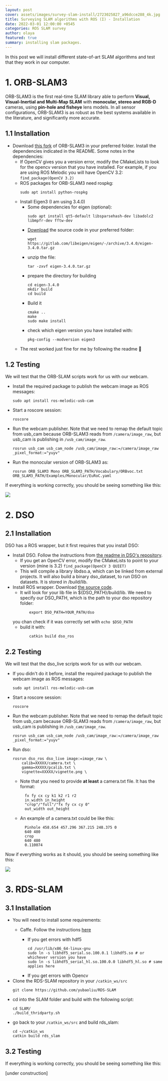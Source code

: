 ```yaml
---
layout: post
cover: assets/images/survey-slam-install/2723025827_a96dcce288_4k.jpg
title: Surveying SLAM algorithms with ROS (I) - Installation
date: 2022-03-01 12:00:00 +0545
categories: ROS SLAM survey
author: olaya
featured: true
summary: installing slam packages.
---
```


In this post we will install different state-of-art SLAM algorithms and test that they work in our computer.


# 1. ORB-SLAM3

ORB-SLAM3 is the first real-time SLAM library able to perform **Visual, Visual-Inertial and Multi-Map SLAM** with **monocular, stereo and RGB-D** cameras, using **pin-hole and fisheye** lens models. In all sensor configurations, ORB-SLAM3 is as robust as the best systems available in the literature, and significantly more accurate. 


## 1.1 Installation

- Download [this fork](https://github.com/olayasturias/ORB_SLAM3) of ORB-SLAM3 in your preferred folder. Install the dependencies indicated in the README. Some notes in the dependencies:
    - If OpenCV gives you a version error, modify the CMakeLists to look for the opencv version that you have installed. For example, if you are using ROS Melodic you will have OpenCV 3.2: `find_package(OpenCV 3.2)`
    - ROS packages for ORB-SLAM3 need rospkg: 
        ```
        sudo apt install python-rospkg
        ```
    - Install Eigen3 (I am using 3.4.0)
        - Some dependencies for eigen (optional):
            ```
            sudo apt install qt5-default libsparsehash-dev libadolc2 libmpfr-dev fftw-dev
            ```
        - [Download](https://gitlab.com/libeigen/eigen/-/releases/3.4.0) the source code in your preferred folder:
            ```
            wget https://gitlab.com/libeigen/eigen/-/archive/3.4.0/eigen-3.4.0.tar.gz
            ```
        - unzip the file:
            ```
            tar -zxvf eigen-3.4.0.tar.gz
            ```
        - prepare the directory for building
            ```
            cd eigen-3.4.0
            mkdir build
            cd build
            ```
        - Build it
            ```
            cmake ..
            make
            sudo make install
            ```
        - check which eigen version you have installed with: 
            ```
            pkg-config --modversion eigen3
            ```
    - The rest worked just fine for me by following the readme :hugs:


## 1.2 Testing

We will test that the ORB-SLAM scripts work for us with our webcam. 
- Install the required package to publish the webcam image as ROS messages:
    ```
    sudo apt install ros-melodic-usb-cam
    ```
- Start a roscore session:
    ```
    roscore
    ```
- Run the webcam publisher. Note that we need to remap the default topic from usb_cam because ORB-SLAM3 reads from `/camera/image_raw`, but usb_cam is publishing in `/usb_cam/image_raw`.
    ```
    rosrun usb_cam usb_cam_node /usb_cam/image_raw:=/camera/image_raw _pixel_format:="yuyv"
    ```
- Run the monocular version of ORB-SLAM3 as:
    ```
    rosrun ORB_SLAM3 Mono ORB_SLAM3_PATH/Vocabulary/ORBvoc.txt ORB_SLAM3_PATH/Examples/Monocular/EuRoC.yaml
    ```

If everything is working correctly, you should be seeing something like this:

![](https://raw.githubusercontent.com/olayasturias/olayasturias.github.io/master/assets/images/survey-slam-install/orbrun.png)

<!---# 2. VINS-Mono

- First, install some ROS dependencies:
    ```
        sudo apt install ros-melodic-cv-bridge ros-melodic-tf ros-melodic-message-filters ros-melodic-image-transport
    ```
- Build VINS-Mono by running `catkin build vins`. If it gives you an error, try removing your build, devel and logs folders and rebuild it again.-->

# 2. DSO

## 2.1 Installation

DSO has a ROS wrapper, but it first requires that you install DSO:

- Install DSO. Follow the instructions from [the readme in DSO's repository](https://github.com/JakobEngel/dso).
    - If you get an OpenCV error, modify the CMakeLists to point to your version (mine is 3.2) `find_package(OpenCV 3 QUIET)`
    - This will compile a library libdso.a, which can be linked from external projects. It will also build a binary dso_dataset, to run DSO on datasets. It is stored in /build/lib.
- Install ROS wrapper. Download [the source code](https://github.com/olayasturias/dso_ros).
    - It will look for your lib file in ${DSO_PATH}/build/lib. We need to specify our DSO_PATH, which is the path to your dso repository folder:
        ```
            export DSO_PATH=YOUR_PATH/dso
        ```    
    you chan check if it was correctly set with
        ```
            echo $DSO_PATH
        ``` 
    - build it with:
        ```
            catkin build dso_ros
        ``` 
## 2.2 Testing

We will test that the dso_live scripts work for us with our webcam. 
- If you didn't do it before, install the required package to publish the webcam image as ROS messages:
    ```
    sudo apt install ros-melodic-usb-cam
    ```
- Start a roscore session:
    ```
    roscore
    ```
- Run the webcam publisher. Note that we need to remap the default topic from usb_cam because ORB-SLAM3 reads from `/camera/image_raw`, but usb_cam is publishing in `/usb_cam/image_raw`.
    ```
    rosrun usb_cam usb_cam_node /usb_cam/image_raw:=/camera/image_raw _pixel_format:="yuyv"
    ```
- Run dso:
    ```
    rosrun dso_ros dso_live image:=image_raw \
		calib=XXXXX/camera.txt \
		gamma=XXXXX/pcalib.txt \
		vignette=XXXXX/vignette.png \

    ```

    - Note that you need to provide **at least** a camera.txt file. It has the format:

            fx fy cx cy k1 k2 r1 r2
            in_width in_height
            "crop"/"full"/"fx fy cx cy 0"
            out_width out_height
    
    - An example of a camera.txt could be like this:

            Pinhole 458.654 457.296 367.215 248.375 0
            640 480
            crop
            640 480
            0.110074


Now if everything works as it should, you should be seeing something like this:

![](https://raw.githubusercontent.com/olayasturias/olayasturias.github.io/master/assets/images/survey-slam-install/dso_ros.png)

# 3. RDS-SLAM
## 3.1 Installation
- You will need to install some requirements:
    - Caffe. Follow the instructions [here](https://atinesh.medium.com/caffe-installation-on-ubuntu-18-04-lts-python-2-7-8e8c388ce51f)
    
        - If you get errors with hdf5
            ```
            cd /usr/lib/x86_64-linux-gnu
            sudo ln -s libhdf5_serial.so.100.0.1 libhdf5.so # or whichever version you have
            sudo ln -s libhdf5_serial_hl.so.100.0.0 libhdf5_hl.so # same applies here
            ```
        - If you get errors with Opencv
- Clone the RDS-SLAM repository in your `/catkin_ws/src`
    ```
    git clone https://github.com/yubaoliu/RDS-SLAM

    ```
- cd into the SLAM folder and build with the following script:
    ```
    cd SLAM/
    ./build_thridparty.sh
    ```
- go back to your `/catkin_ws/src` and build rds_slam:
    ```
    cd ~/catkin_ws
    catkin build rds_slam
    ```
## 3.2 Testing

If everything is working correctly, you should be seeing something like this:

[under construction]





